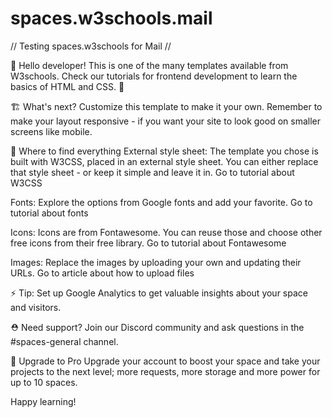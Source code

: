 # spaces.w3schools.mail
// Testing spaces.w3schools for Mail // 

👋 Hello developer!
This is one of the many templates available from W3schools. Check our tutorials for frontend development to learn the basics of HTML and CSS. 🦄

🏗 What's next?
Customize this template to make it your own. Remember to make your layout responsive - if you want your site to look good on smaller screens like mobile.

🎨 Where to find everything
External style sheet: The template you chose is built with W3CSS, placed in an external style sheet. You can either replace that style sheet - or keep it simple and leave it in.
Go to tutorial about W3CSS

Fonts: Explore the options from Google fonts and add your favorite.
Go to tutorial about fonts

Icons: Icons are from Fontawesome. You can reuse those and choose other free icons from their free library.
Go to tutorial about Fontawesome

Images: Replace the images by uploading your own and updating their URLs.
Go to article about how to upload files

⚡️ Tip: Set up Google Analytics to get valuable insights about your space and visitors.

⛑ Need support?
Join our Discord community and ask questions in the #spaces-general channel.

🚀 Upgrade to Pro
Upgrade your account to boost your space and take your projects to the next level; more requests, more storage and more power for up to 10 spaces.

Happy learning!
